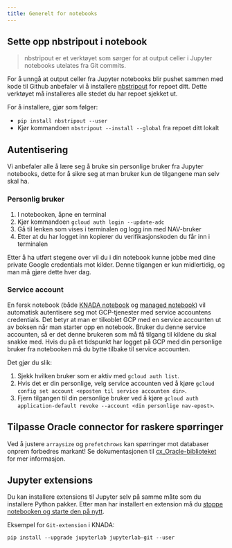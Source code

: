 ```yaml
---
title: Generelt for notebooks
---
```


## Sette opp nbstripout i notebook
> nbstripout er et verktøyet som sørger for at output celler i Jupyter notebooks utelates fra Git commits.

For å unngå at output celler fra Jupyter notebooks blir pushet sammen med kode til Github anbefaler vi å installere [nbstripout](https://github.com/kynan/nbstripout) for repoet ditt.
Dette verktøyet må installeres alle stedet du har repoet sjekket ut.

For å installere, gjør som følger:

- `pip install nbstripout --user`
- Kjør kommandoen `nbstripout --install --global` fra repoet ditt lokalt

## Autentisering

Vi anbefaler alle å lære seg å bruke sin personlige bruker fra Jupyter notebooks, dette for å sikre seg at man bruker kun de tilgangene man selv skal ha.

### Personlig bruker
1. I notebooken, åpne en terminal
2. Kjør kommandoen `gcloud auth login --update-adc`
3. Gå til lenken som vises i terminalen og logg inn med NAV-bruker
4. Etter at du har logget inn kopierer du verifikasjonskoden du får inn i terminalen

Etter å ha utført stegene over vil du i din notebook kunne jobbe med dine private Google credentials mot kilder.
Denne tilgangen er kun midlertidig, og man må gjøre dette hver dag.

### Service account
En fersk notebook (både [KNADA notebook](./knada-notebook.md) og [managed notebook](./managed-notebook.md)) vil automatisk autentisere seg mot GCP-tjenester med service accountens credentials.
Det betyr at man er tilkoblet GCP med en service accounten ut av boksen når man starter opp en notebook.
Bruker du denne service accounten, så er det denne brukeren som må få tilgang til kildene du skal snakke med.
Hvis du på et tidspunkt har logget på GCP med din personlige bruker fra notebooken må du bytte tilbake til service accounten.

Det gjør du slik:

1. Sjekk hvilken bruker som er aktiv med `gcloud auth list`.
2. Hvis det er din personlige, velg service accounten ved å kjøre `gcloud config set account <eposten til service accounten din>`.
3. Fjern tilgangen til din personlige bruker ved å kjøre `gcloud auth application-default revoke --account <din personlige nav-epost>`.

## Tilpasse Oracle connector for raskere spørringer
Ved å justere `arraysize` og `prefetchrows` kan spørringer mot databaser onprem forbedres markant!
Se dokumentasjonen til [cx_Oracle-biblioteket](https://cx-oracle.readthedocs.io/en/latest/user_guide/tuning.html#tuningfetch) for mer informasjon.

## Jupyter extensions

Du kan installere extensions til Jupyter selv på samme måte som du installere Python pakker.
Etter man har installert en extension må du [stoppe notebooken og starte den på nytt](./knada-notebook.md#restarte-server).

Eksempel for `Git-extension` i KNADA:

```
pip install --upgrade jupyterlab jupyterlab-git --user
```
